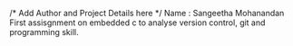 /* Add Author and Project Details here */
Name : Sangeetha Mohanandan
First assisgnment on embedded c to analyse version control, git and programming skill. 